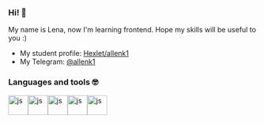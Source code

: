 ### Hi! 👋

My name is Lena, now I'm learning frontend. Hope my skills will be useful to you :)

- My student profile: [Hexlet/allenk1](https://ru.hexlet.io/u/allenk1)
- My Telegram: [@allenk1](https://t.me/allenk1)

### Languages ​​and tools 🤓
<img src="https://cdn.jsdelivr.net/gh/devicons/devicon/icons/javascript/javascript-original.svg" title="js" width="40" height="40"/><img src="https://cdn.jsdelivr.net/gh/devicons/devicon/icons/html5/html5-plain-wordmark.svg" title="js" width="40" height="40"/><img src="https://cdn.jsdelivr.net/gh/devicons/devicon/icons/css3/css3-plain-wordmark.svg" title="js" width="40" height="40"/><img src="https://cdn.jsdelivr.net/gh/devicons/devicon/icons/git/git-original.svg" title="js" width="40" height="40"/><img src="https://cdn.jsdelivr.net/gh/devicons/devicon/icons/jest/jest-plain.svg" title="js" width="40" height="40"/>
          
          

